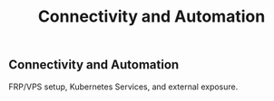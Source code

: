 ﻿---
title: "Connectivity and Automation"
summary: "FRP/VPS setup, Kubernetes Services, and external exposure."
weight: 20
showToc: false
---

## Connectivity and Automation

FRP/VPS setup, Kubernetes Services, and external exposure.


